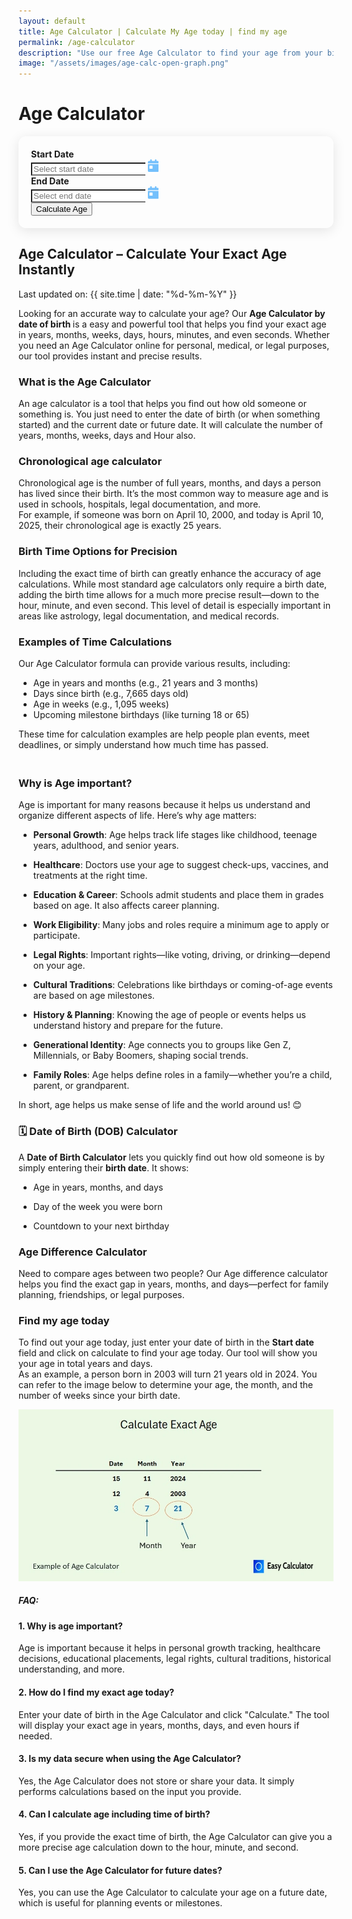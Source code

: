 ```yaml
---
layout: default
title: Age Calculator | Calculate My Age today | find my age
permalink: /age-calculator
description: "Use our free Age Calculator to find your age from your birth date or see the age difference in days. It's quick and easy to find your age today!"
image: "/assets/images/age-calc-open-graph.png"
---
```

<link rel="stylesheet" href="https://cdn.jsdelivr.net/npm/flatpickr/dist/flatpickr.min.css">
 <style>
    #results { display: none; transition: all 0.4s ease-in-out; }
    #results.show { display: block; opacity: 1; transform: translateY(0); }
    #results h3 { font-weight: bold; margin-bottom: 15px; }
    #results .list-group-item { font-size: 1rem; background: #fff; border: none; margin-bottom: 8px; padding: 15px 20px; box-shadow: 0 2px 10px rgba(0, 0, 0, 0.1); border-radius: 12px; }
    .card { padding: 20px; box-shadow: 0 4px 20px rgba(0, 0, 0, 0.1); border-radius: 12px; }
    .input-group .form-control { border-right: none; }
    .input-group .input-group-text { background: #fff; border-left: none; }
  </style>
<div class="container mt-5">
<div class="container mt-5">
    <h1 class="text-center mb-4">Age Calculator</h1>
    <div class="card">
      <form id="ageForm">
        <div class="row mb-4 gap-4">
          <div class="col-md-5 mx-auto">
            <label for="startDate" class="form-label"><strong>Start Date</strong></label>
            <div class="input-group">
              <input type="text" id="startDate" class="form-control flatpickr" placeholder="Select start date" required>
              <span class="input-group-text bg-light"><svg xmlns="http://www.w3.org/2000/svg" height="20" width="17.5" viewBox="0 0 448 512"><path fill="#74C0FC" d="M128 0c17.7 0 32 14.3 32 32l0 32 128 0 0-32c0-17.7 14.3-32 32-32s32 14.3 32 32l0 32 48 0c26.5 0 48 21.5 48 48l0 48L0 160l0-48C0 85.5 21.5 64 48 64l48 0 0-32c0-17.7 14.3-32 32-32zM0 192l448 0 0 272c0 26.5-21.5 48-48 48L48 512c-26.5 0-48-21.5-48-48L0 192zm80 64c-8.8 0-16 7.2-16 16l0 96c0 8.8 7.2 16 16 16l96 0c8.8 0 16-7.2 16-16l0-96c0-8.8-7.2-16-16-16l-96 0z" /></svg></span>
            </div>
          </div>
          <div class="col-md-5 mx-auto">
            <label for="endDate" class="form-label"><strong>End Date</strong></label>
            <div class="input-group">
              <input type="text" id="endDate" class="form-control flatpickr" placeholder="Select end date" required>
              <span class="input-group-text bg-light"><svg xmlns="http://www.w3.org/2000/svg" height="20" width="17.5" viewBox="0 0 448 512"><path fill="#74C0FC" d="M128 0c17.7 0 32 14.3 32 32l0 32 128 0 0-32c0-17.7 14.3-32 32-32s32 14.3 32 32l0 32 48 0c26.5 0 48 21.5 48 48l0 48L0 160l0-48C0 85.5 21.5 64 48 64l48 0 0-32c0-17.7 14.3-32 32-32zM0 192l448 0 0 272c0 26.5-21.5 48-48 48L48 512c-26.5 0-48-21.5-48-48L0 192zm80 64c-8.8 0-16 7.2-16 16l0 96c0 8.8 7.2 16 16 16l96 0c8.8 0 16-7.2 16-16l0-96c0-8.8-7.2-16-16-16l-96 0z" /></svg></span>
            </div>
          </div>
        </div>
        <div class="text-center">
          <button type="button" id="calculateBtn" class="btn btn-primary">Calculate Age</button>
        </div>
      </form>

<div class="mt-4" id="results">
        <h3 class="text-center">Your Age Results</h3>
        <ul class="list-group">
          <li class="list-group-item" id="result1"></li>
          <li class="list-group-item" id="result2"></li>
          <li class="list-group-item" id="result3"></li>
          <li class="list-group-item" id="result4"></li>
          <li class="list-group-item" id="result5"></li>
          <li class="list-group-item" id="result6"></li>
        </ul>
      </div>
    </div>
  </div>


    
<!-- Article -->
<h2 class="pt-5">Age Calculator – Calculate Your Exact Age Instantly</h2>
<p>  Last updated on: {{ site.time | date: "%d-%m-%Y" }}</p>

<p>Looking for an accurate way to calculate your age? Our <strong>Age Calculator by date of birth </strong>is a easy and powerful tool that helps you find your exact age in years, months, weeks, days, hours, minutes, and even seconds. Whether you need an Age Calculator online for personal, medical, or legal purposes, our tool provides instant and precise results.</p>




<h3><strong>What is the Age Calculator</strong></h3>
<p>An age calculator is a tool that helps you find out how old someone or something is. You just need to enter the date of birth (or when something started) and the current date or future date. It will calculate the number of years, months, weeks, days and Hour also.</p>

<h3>Chronological age calculator</h3>
<p>Chronological age is the number of full years, months, and days a person has lived since their birth. It’s the most common way to measure age and is used in schools, hospitals, legal documentation, and more.<br> For example, if someone was born on April 10, 2000, and today is April 10, 2025, their chronological age is exactly 25 years.</p>
<h3>Birth Time Options for Precision</h3>
<p>Including the exact time of birth can greatly enhance the accuracy of age calculations. While most standard age calculators only require a birth date, adding the birth time allows for a much more precise result—down to the hour, minute, and even second. This level of detail is especially important in areas like astrology, legal documentation, and medical records.</p>
<h3>Examples of Time Calculations </h3>
<p>Our Age Calculator formula can provide various results, including:<br> 
<ul><li>Age in years and months (e.g., 21 years and 3 months)</li>
<li>Days since birth (e.g., 7,665 days old)</li>
<li>Age in weeks (e.g., 1,095 weeks)</li>
<li>Upcoming milestone birthdays (like turning 18 or 65)</li></ul>
These time for calculation examples are help people plan events, meet deadlines, or simply understand how much time has passed.</p>

<h3><br />Why is Age important?</h3>
<p>Age is important for many reasons because it helps us understand and organize different aspects of life. Here&rsquo;s why age matters:</p>
<ul>
<li><p><strong>Personal Growth</strong>: Age helps track life stages like childhood, teenage years, adulthood, and senior years.</p></li>
<li><p><strong>Healthcare</strong>: Doctors use your age to suggest check-ups, vaccines, and treatments at the right time.</p></li>
<li><p><strong>Education &amp; Career</strong>: Schools admit students and place them in grades based on age. It also affects career planning.</p></li>
<li><p><strong>Work Eligibility</strong>: Many jobs and roles require a minimum age to apply or participate.</p></li>
<li><p><strong>Legal Rights</strong>: Important rights&mdash;like voting, driving, or drinking&mdash;depend on your age.</p></li>
<li><p><strong>Cultural Traditions</strong>: Celebrations like birthdays or coming-of-age events are based on age milestones.</p></li>
<li><p><strong>History &amp; Planning</strong>: Knowing the age of people or events helps us understand history and prepare for the future.</p></li>
<li><p><strong>Generational Identity</strong>: Age connects you to groups like Gen Z, Millennials, or Baby Boomers, shaping social trends.</p></li>
<li><p><strong>Family Roles</strong>: Age helps define roles in a family&mdash;whether you&rsquo;re a child, parent, or grandparent.</p></li>
</ul>
<p>In short, age helps us make sense of life and the world around us! 😊</p>
<h3>🗓️ Date of Birth (DOB) Calculator</h3>
<p>A <strong >Date of Birth Calculator</strong> lets you quickly find out how old someone is by simply entering their <strong>birth date</strong>. It shows:</p>
<ul>
<li><p>Age in years, months, and days</p></li>
<li><p>Day of the week you were born</p></li>
<li><p>Countdown to your next birthday</p></li>
</ul>
<h3>Age Difference Calculator</h3>
<p>Need to compare ages between two people? Our Age difference calculator helps you find the exact gap in years, months, and days—perfect for family planning, friendships, or legal purposes.</p>
<h3>Find my age today</h3><p>To find out your age today, just enter your date of birth in the <strong>Start date </strong> field and click on calculate to find your age today. Our tool will show you your age in total years and days. <br> As an example, a person born in 2003 will turn 21 years old in 2024. You can refer to the image below to determine your age, the month, and the number of weeks since your birth date.</p>
<img class="img-fluid" alt="Age Calculator, how to find my age and date of birth calculation" src="/assets/images/age-calculator.webp" fetchpriority="high" loading="auto" style="object-fit: contain;">

<h5 class="pt-4">FAQ:</h5>
<h4>1. Why is age important?</h4>
<p>Age is important because it helps in personal growth tracking, healthcare decisions, educational placements, legal rights, cultural traditions, historical understanding, and more.</p>
<h4 >2. How do I find my exact age today?</h4>
<p>Enter your date of birth in the Age Calculator and click "Calculate." The tool will display your exact age in years, months, days, and even hours if needed.</p>
<h4>3. Is my data secure when using the Age Calculator?</h4>
<p>Yes, the Age Calculator does not store or share your data. It simply performs calculations based on the input you provide.</p>
<h4>4. Can I calculate age including time of birth?</h4>
<p>Yes, if you provide the exact time of birth, the Age Calculator can give you a more precise age calculation down to the hour, minute, and second.</p>
<h4>5. Can I use the Age Calculator for future dates?</h4>
<p>Yes, you can use the Age Calculator to calculate your age on a future date, which is useful for planning events or milestones.</p>

</div>

<script src="{{ '/assets/js/age-calculator.js' | relative_url }}"></script>
<script src="https://cdn.jsdelivr.net/npm/flatpickr"></script>
    